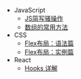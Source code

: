 - JavaScript
  - [JS简写骚操作](js/sugar.md)
  - [数组的常用方法](js/array.md)
- CSS
  - [Flex布局：语法篇](css/flex-grammar.md)
  - [Flex布局：实例篇](css/flex-instance.md)
- React
  - [Hooks 详解](react/hooks.md)